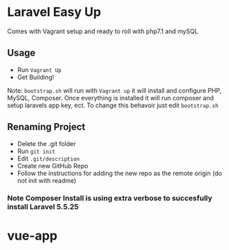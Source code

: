 # Laravel Easy Up

Comes with Vagrant setup and ready to roll with php7.1 and mySQL

## Usage

- Run `Vagrant Up`
- Get Building!

Note: `bootstrap.sh` will run with `Vagrant up` it will install and configure PHP, MySQL, Composer. Once everything is installed it will run composer and setup laravels app key, ect. To change this behavoir just edit `bootstrap.sh`

## Renaming Project
- Delete the .git folder
- Run `git init`
- Edit `.git/description`
- Create new GitHub Repo
- Follow the instructions for adding the new repo as the remote origin (do not init with readme)

### Note Composer Install is using extra verbose to succesfully install Laravel 5.5.25
# vue-app
